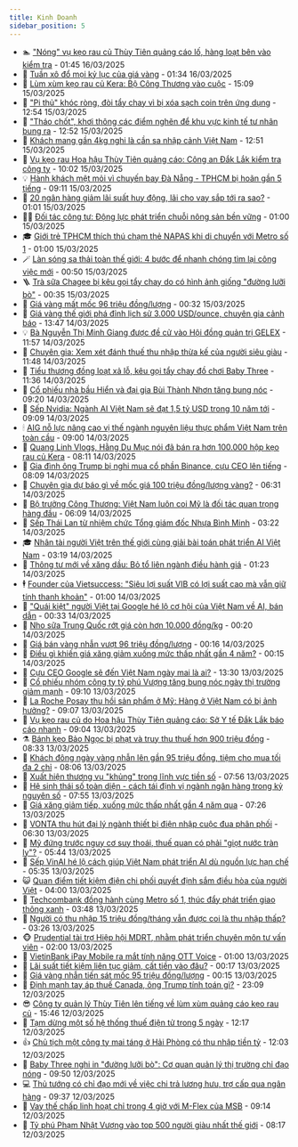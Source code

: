 ```yaml
---
title: Kinh Doanh
sidebar_position: 5
---
```


<!-- dantri-kinh-doanh:START -->
- 🏊 [&quot;Nóng&quot; vụ kẹo rau củ Thùy Tiên quảng cáo lố, hàng loạt bên vào kiểm tra](https://dantri.com.vn/kinh-doanh/nong-vu-keo-rau-cu-thuy-tien-quang-cao-lo-hang-loat-ben-vao-kiem-tra-20250316064543003.htm) - 01:45 16/03/2025
- 🦆 [Tuần xô đổ mọi kỷ lục của giá vàng](https://dantri.com.vn/kinh-doanh/tuan-xo-do-moi-ky-luc-cua-gia-vang-20250315232907705.htm) - 01:34 16/03/2025
- 🦄 [Lùm xùm kẹo rau củ Kera: Bộ Công Thương vào cuộc](https://dantri.com.vn/kinh-doanh/lum-xum-keo-rau-cu-kera-bo-cong-thuong-vao-cuoc-20250315213123490.htm) - 15:09 15/03/2025
- 🌝 [&quot;Pi thủ&quot; khóc ròng, đòi tẩy chay vì bị xóa sạch coin trên ứng dụng](https://dantri.com.vn/kinh-doanh/pi-thu-khoc-rong-doi-tay-chay-vi-bi-xoa-sach-coin-tren-ung-dung-20250315175604728.htm) - 12:54 15/03/2025
- 💃 [&quot;Tháo chốt&quot;, khơi thông các điểm nghẽn để khu vực kinh tế tư nhân bung ra](https://dantri.com.vn/kinh-doanh/thao-chot-khoi-thong-cac-diem-nghen-de-khu-vuc-kinh-te-tu-nhan-bung-ra-20250315182234442.htm) - 12:52 15/03/2025
- 🦏 [Khách mang gần 4kg nghi là cần sa nhập cảnh Việt Nam](https://dantri.com.vn/kinh-doanh/khach-mang-gan-4kg-nghi-la-can-sa-nhap-canh-viet-nam-20250315184329076.htm) - 12:51 15/03/2025
- 🦩 [Vụ kẹo rau Hoa hậu Thùy Tiên quảng cáo: Công an Đắk Lắk kiểm tra công ty](https://dantri.com.vn/kinh-doanh/vu-keo-rau-hoa-hau-thuy-tien-quang-cao-cong-an-dak-lak-kiem-tra-cong-ty-20250315164514310.htm) - 10:02 15/03/2025
- 💡 [Hành khách mệt mỏi vì chuyến bay Đà Nẵng - TPHCM bị hoãn gần 5 tiếng](https://dantri.com.vn/kinh-doanh/hanh-khach-met-moi-vi-chuyen-bay-da-nang-tphcm-bi-hoan-gan-5-tieng-20250315154733779.htm) - 09:11 15/03/2025
- 🌊 [20 ngân hàng giảm lãi suất huy động, lãi cho vay sắp tới ra sao?](https://dantri.com.vn/kinh-doanh/20-ngan-hang-giam-lai-suat-huy-dong-lai-cho-vay-sap-toi-ra-sao-20250312174332964.htm) - 01:01 15/03/2025
- 🧑‍💻 [Đối tác công tư: Động lực phát triển chuỗi nông sản bền vững](https://dantri.com.vn/kinh-doanh/doi-tac-cong-tu-dong-luc-phat-trien-chuoi-nong-san-ben-vung-20250315073143757.htm) - 01:00 15/03/2025
- 🎓 [Giới trẻ TPHCM thích thú chạm thẻ NAPAS khi di chuyển với Metro số 1](https://dantri.com.vn/kinh-doanh/gioi-tre-tphcm-thich-thu-cham-the-napas-khi-di-chuyen-voi-metro-so-1-20250314200538298.htm) - 01:00 15/03/2025
- 🪄 [Làn sóng sa thải toàn thế giới: 4 bước để nhanh chóng tìm lại công việc mới](https://dantri.com.vn/kinh-doanh/lan-song-sa-thai-toan-the-gioi-4-buoc-de-nhanh-chong-tim-lai-cong-viec-moi-20250313104154232.htm) - 00:50 15/03/2025
- 🪜 [Trà sữa Chagee bị kêu gọi tẩy chay do có hình ảnh giống &quot;đường lưỡi bò&quot;](https://dantri.com.vn/kinh-doanh/tra-sua-chagee-bi-keu-goi-tay-chay-do-co-hinh-anh-giong-duong-luoi-bo-20250315030736881.htm) - 00:35 15/03/2025
- 🦄 [Giá vàng mất mốc 96 triệu đồng/lượng](https://dantri.com.vn/kinh-doanh/gia-vang-mat-moc-96-trieu-dongluong-20250315004132411.htm) - 00:32 15/03/2025
- 💯 [Giá vàng thế giới phá đỉnh lịch sử 3.000 USD/ounce, chuyên gia cảnh báo](https://dantri.com.vn/kinh-doanh/gia-vang-the-gioi-pha-dinh-lich-su-3000-usdounce-chuyen-gia-canh-bao-20250314204344125.htm) - 13:47 14/03/2025
- 💡 [Bà Nguyễn Thị Minh Giang được đề cử vào Hội đồng quản trị GELEX](https://dantri.com.vn/kinh-doanh/ba-nguyen-thi-minh-giang-duoc-de-cu-vao-hoi-dong-quan-tri-gelex-20250314185229323.htm) - 11:57 14/03/2025
- 🧰 [Chuyên gia: Xem xét đánh thuế thu nhập thừa kế của người siêu giàu](https://dantri.com.vn/kinh-doanh/chuyen-gia-xem-xet-danh-thue-thu-nhap-thua-ke-cua-nguoi-sieu-giau-20250314182139421.htm) - 11:48 14/03/2025
- 🎊 [Tiểu thương đồng loạt xả lỗ, kêu gọi tẩy chay đồ chơi Baby Three](https://dantri.com.vn/kinh-doanh/tieu-thuong-dong-loat-xa-lo-keu-goi-tay-chay-do-choi-baby-three-20250314170601881.htm) - 11:36 14/03/2025
- 🔭 [Cổ phiếu nhà bầu Hiển và đại gia Bùi Thành Nhơn tăng bung nóc](https://dantri.com.vn/kinh-doanh/co-phieu-nha-bau-hien-va-dai-gia-bui-thanh-nhon-tang-bung-noc-20250314160150077.htm) - 09:20 14/03/2025
- 💼 [Sếp Nvidia: Ngành AI Việt Nam sẽ đạt 1,5 tỷ USD trong 10 năm tới](https://dantri.com.vn/kinh-doanh/sep-nvidia-nganh-ai-viet-nam-se-dat-15-ty-usd-trong-10-nam-toi-20250314152438951.htm) - 09:09 14/03/2025
- 🕯 [AIG nỗ lực nâng cao vị thế ngành nguyên liệu thực phẩm Việt Nam trên toàn cầu](https://dantri.com.vn/kinh-doanh/aig-no-luc-nang-cao-vi-the-nganh-nguyen-lieu-thuc-pham-viet-nam-tren-toan-cau-20250314152725362.htm) - 09:00 14/03/2025
- 🫣 [Quang Linh Vlogs, Hằng Du Mục nói đã bán ra hơn 100.000 hộp kẹo rau củ Kera](https://dantri.com.vn/kinh-doanh/quang-linh-vlogs-hang-du-muc-noi-da-ban-ra-hon-100000-hop-keo-rau-cu-kera-20250314145828449.htm) - 08:11 14/03/2025
- 🤠 [Gia đình ông Trump bị nghi mua cổ phần Binance, cựu CEO lên tiếng](https://dantri.com.vn/kinh-doanh/gia-dinh-ong-trump-bi-nghi-mua-co-phan-binance-cuu-ceo-len-tieng-20250314140409632.htm) - 08:09 14/03/2025
- 🌈 [Chuyên gia dự báo gì về mốc giá 100 triệu đồng/lượng vàng?](https://dantri.com.vn/kinh-doanh/chuyen-gia-du-bao-gi-ve-moc-gia-100-trieu-dongluong-vang-20250314101929401.htm) - 06:31 14/03/2025
- 🦅 [Bộ trưởng Công Thương: Việt Nam luôn coi Mỹ là đối tác quan trọng hàng đầu](https://dantri.com.vn/kinh-doanh/bo-truong-cong-thuong-viet-nam-luon-coi-my-la-doi-tac-quan-trong-hang-dau-20250314111504319.htm) - 06:09 14/03/2025
- 🌁 [Sếp Thái Lan từ nhiệm chức Tổng giám đốc Nhựa Bình Minh](https://dantri.com.vn/kinh-doanh/sep-thai-lan-tu-nhiem-chuc-tong-giam-doc-nhua-binh-minh-20250314064847894.htm) - 03:22 14/03/2025
- 🎓 [Nhân tài người Việt trên thế giới cùng giải bài toán phát triển AI Việt Nam](https://dantri.com.vn/kinh-doanh/nhan-tai-nguoi-viet-tren-the-gioi-cung-giai-bai-toan-phat-trien-ai-viet-nam-20250314100732835.htm) - 03:19 14/03/2025
- 📝 [Thông tư mới về xăng dầu: Bỏ tổ liên ngành điều hành giá](https://dantri.com.vn/kinh-doanh/thong-tu-moi-ve-xang-dau-bo-to-lien-nganh-dieu-hanh-gia-20250313193324032.htm) - 01:23 14/03/2025
- 🕴 [Founder của Vietsuccess: &quot;Siêu lợi suất VIB có lợi suất cao mà vẫn giữ tính thanh khoản&quot;](https://dantri.com.vn/kinh-doanh/founder-cua-vietsuccess-sieu-loi-suat-vib-co-loi-suat-cao-ma-van-giu-tinh-thanh-khoan-20250313185446114.htm) - 01:00 14/03/2025
- 🧰 [&quot;Quái kiệt&quot; người Việt tại Google hé lộ cơ hội của Việt Nam về AI, bán dẫn](https://dantri.com.vn/kinh-doanh/quai-kiet-nguoi-viet-tai-google-he-lo-co-hoi-cua-viet-nam-ve-ai-ban-dan-20250313225653834.htm) - 00:33 14/03/2025
- 🤖 [Nho sữa Trung Quốc rớt giá còn hơn 10.000 đồng/kg](https://dantri.com.vn/kinh-doanh/nho-sua-trung-quoc-rot-gia-con-hon-10000-dongkg-20250314023801924.htm) - 00:20 14/03/2025
- 🤠 [Giá bán vàng nhẫn vượt 96 triệu đồng/lượng](https://dantri.com.vn/kinh-doanh/gia-ban-vang-nhan-vuot-96-trieu-dongluong-20250314071144738.htm) - 00:16 14/03/2025
- 🌮 [Điều gì khiến giá xăng giảm xuống mức thấp nhất gần 4 năm?](https://dantri.com.vn/kinh-doanh/dieu-gi-khien-gia-xang-giam-xuong-muc-thap-nhat-gan-4-nam-20250314003207845.htm) - 00:15 14/03/2025
- 🦄 [Cựu CEO Google sẽ đến Việt Nam ngày mai là ai?](https://dantri.com.vn/kinh-doanh/cuu-ceo-google-se-den-viet-nam-ngay-mai-la-ai-20250313172505499.htm) - 13:30 13/03/2025
- 👺 [Cổ phiếu nhóm công ty tỷ phú Vượng tăng bung nóc ngày thị trường giảm mạnh](https://dantri.com.vn/kinh-doanh/co-phieu-nhom-cong-ty-ty-phu-vuong-tang-bung-noc-ngay-thi-truong-giam-manh-20250313160304471.htm) - 09:10 13/03/2025
- 🤗 [La Roche Posay thu hồi sản phẩm ở Mỹ: Hàng ở Việt Nam có bị ảnh hưởng?](https://dantri.com.vn/kinh-doanh/la-roche-posay-thu-hoi-san-pham-o-my-hang-o-viet-nam-co-bi-anh-huong-20250313154506401.htm) - 09:07 13/03/2025
- 💪 [Vụ kẹo rau củ do Hoa hậu Thùy Tiên quảng cáo: Sở Y tế Đắk Lắk báo cáo nhanh](https://dantri.com.vn/kinh-doanh/vu-keo-rau-cu-do-hoa-hau-thuy-tien-quang-cao-so-y-te-dak-lak-bao-cao-nhanh-20250313152915109.htm) - 09:04 13/03/2025
- ⚗️ [Bánh kẹo Bảo Ngọc bị phạt và truy thu thuế hơn 900 triệu đồng](https://dantri.com.vn/kinh-doanh/banh-keo-bao-ngoc-bi-phat-va-truy-thu-thue-hon-900-trieu-dong-20250313145214547.htm) - 08:33 13/03/2025
- 🧠 [Khách đông ngày vàng nhẫn lên gần 95 triệu đồng, tiệm cho mua tối đa 2 chỉ](https://dantri.com.vn/kinh-doanh/khach-dong-ngay-vang-nhan-len-gan-95-trieu-dong-tiem-cho-mua-toi-da-2-chi-20250313144637611.htm) - 08:06 13/03/2025
- 🗽 [Xuất hiện thương vụ &quot;khủng&quot; trong lĩnh vực tiền số](https://dantri.com.vn/kinh-doanh/xuat-hien-thuong-vu-khung-trong-linh-vuc-tien-so-20250313132638449.htm) - 07:56 13/03/2025
- 🫣 [Hệ sinh thái số toàn diện - cách tái định vị ngành ngân hàng trong kỷ nguyên số](https://dantri.com.vn/kinh-doanh/he-sinh-thai-so-toan-dien-cach-tai-dinh-vi-nganh-ngan-hang-trong-ky-nguyen-so-20250313144744678.htm) - 07:55 13/03/2025
- 🫣 [Giá xăng giảm tiếp, xuống mức thấp nhất gần 4 năm qua](https://dantri.com.vn/kinh-doanh/gia-xang-giam-tiep-xuong-muc-thap-nhat-gan-4-nam-qua-20250313114154218.htm) - 07:26 13/03/2025
- 🫣 [VONTA thu hút đại lý ngành thiết bị điện nhập cuộc đua phân phối](https://dantri.com.vn/kinh-doanh/vonta-thu-hut-dai-ly-nganh-thiet-bi-dien-nhap-cuoc-dua-phan-phoi-20250313120112769.htm) - 06:30 13/03/2025
- 💂 [Mỹ đứng trước nguy cơ suy thoái, thuế quan có phải &quot;giọt nước tràn ly&quot;?](https://dantri.com.vn/kinh-doanh/my-dung-truoc-nguy-co-suy-thoai-thue-quan-co-phai-giot-nuoc-tran-ly-20250313103824459.htm) - 05:44 13/03/2025
- 💫 [Sếp VinAI hé lộ cách giúp Việt Nam phát triển AI dù nguồn lực hạn chế](https://dantri.com.vn/kinh-doanh/sep-vinai-he-lo-cach-giup-viet-nam-phat-trien-ai-du-nguon-luc-han-che-20250313112742909.htm) - 05:35 13/03/2025
- 😺 [Quan điểm tiết kiệm điện chi phối quyết định sắm điều hòa của người Việt](https://dantri.com.vn/kinh-doanh/quan-diem-tiet-kiem-dien-chi-phoi-quyet-dinh-sam-dieu-hoa-cua-nguoi-viet-20250313101412191.htm) - 04:00 13/03/2025
- 🦆 [Techcombank đồng hành cùng Metro số 1, thúc đẩy phát triển giao thông xanh](https://dantri.com.vn/kinh-doanh/techcombank-dong-hanh-cung-metro-so-1-thuc-day-phat-trien-giao-thong-xanh-20250313103821333.htm) - 03:48 13/03/2025
- 👀 [Người có thu nhập 15 triệu đồng/tháng vẫn được coi là thu nhập thấp?](https://dantri.com.vn/kinh-doanh/nguoi-co-thu-nhap-15-trieu-dongthang-van-duoc-coi-la-thu-nhap-thap-20250313090138770.htm) - 03:26 13/03/2025
- 🐵 [Prudential tài trợ Hiệp hội MDRT, nhằm phát triển chuyên môn tư vấn viên](https://dantri.com.vn/kinh-doanh/prudential-tai-tro-hiep-hoi-mdrt-nham-phat-trien-chuyen-mon-tu-van-vien-20250310114154735.htm) - 02:00 13/03/2025
- 🤖 [VietinBank iPay Mobile ra mắt tính năng OTT Voice](https://dantri.com.vn/kinh-doanh/vietinbank-ipay-mobile-ra-mat-tinh-nang-ott-voice-20250312164438187.htm) - 01:00 13/03/2025
- 💂 [Lãi suất tiết kiệm liên tục giảm, cất tiền vào đâu?](https://dantri.com.vn/kinh-doanh/lai-suat-tiet-kiem-lien-tuc-giam-cat-tien-vao-dau-20250312192603032.htm) - 00:17 13/03/2025
- 🦆 [Giá vàng nhẫn tiến sát mốc 95 triệu đồng/lượng](https://dantri.com.vn/kinh-doanh/gia-vang-nhan-tien-sat-moc-95-trieu-dongluong-20250312222706030.htm) - 00:15 13/03/2025
- 🦅 [Định mạnh tay áp thuế Canada, ông Trump tính toán gì?](https://dantri.com.vn/kinh-doanh/dinh-manh-tay-ap-thue-canada-ong-trump-tinh-toan-gi-20250312005612691.htm) - 23:09 12/03/2025
- 😎 [Công ty quản lý Thùy Tiên lên tiếng về lùm xùm quảng cáo kẹo rau củ](https://dantri.com.vn/kinh-doanh/cong-ty-quan-ly-thuy-tien-len-tieng-ve-lum-xum-quang-cao-keo-rau-cu-20250312223912195.htm) - 15:46 12/03/2025
- 🐎 [Tạm dừng một số hệ thống thuế điện tử trong 5 ngày](https://dantri.com.vn/kinh-doanh/tam-dung-mot-so-he-thong-thue-dien-tu-trong-5-ngay-20250312180504585.htm) - 12:17 12/03/2025
- 👍 [Chủ tịch một công ty mai táng ở Hải Phòng có thu nhập tiền tỷ](https://dantri.com.vn/kinh-doanh/chu-tich-mot-cong-ty-mai-tang-o-hai-phong-co-thu-nhap-tien-ty-20250312101145313.htm) - 12:03 12/03/2025
- 🦒 [Baby Three nghi in &quot;đường lưỡi bò&quot;: Cơ quan quản lý thị trường chỉ đạo nóng](https://dantri.com.vn/kinh-doanh/baby-three-nghi-in-duong-luoi-bo-co-quan-quan-ly-thi-truong-chi-dao-nong-20250312164032955.htm) - 09:50 12/03/2025
- 💻 [Thủ tướng có chỉ đạo mới về việc chi trả lương hưu, trợ cấp qua ngân hàng](https://dantri.com.vn/kinh-doanh/thu-tuong-co-chi-dao-moi-ve-viec-chi-tra-luong-huu-tro-cap-qua-ngan-hang-20250312155015541.htm) - 09:37 12/03/2025
- 👺 [Vay thế chấp linh hoạt chỉ trong 4 giờ với M-Flex của MSB](https://dantri.com.vn/kinh-doanh/vay-the-chap-linh-hoat-chi-trong-4-gio-voi-m-flex-cua-msb-20250312160719293.htm) - 09:14 12/03/2025
- 🧐 [Tỷ phú Phạm Nhật Vượng vào top 500 người giàu nhất thế giới](https://dantri.com.vn/kinh-doanh/ty-phu-pham-nhat-vuong-vao-top-500-nguoi-giau-nhat-the-gioi-20250312151350598.htm) - 08:17 12/03/2025<!-- dantri-kinh-doanh:END -->
